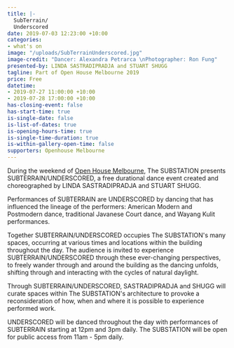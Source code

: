 ```yaml
---
title: |-
  SubTerrain/
  Underscored
date: 2019-07-03 12:23:00 +10:00
categories:
- what's on
image: "/uploads/SubTerrainUnderscored.jpg"
image-credit: "Dancer: Alexandra Petrarca \nPhotographer: Ron Fung"
presented-by: LINDA SASTRADIPRADJA and STUART SHUGG
tagline: Part of Open House Melbourne 2019
price: Free
datetime:
- 2019-07-27 11:00:00 +10:00
- 2019-07-28 17:00:00 +10:00
has-closing-event: false
has-start-time: true
is-single-date: false
is-list-of-dates: true
is-opening-hours-time: true
is-single-time-duration: true
is-within-gallery-open-time: false
supporters: Openhouse Melbourne
---
```


During the weekend of [Open House Melbourne](https://www.openhousemelbourne.org/melbourne/the-weekend-july-2019/), The SUBSTATION presents SUBTERRAIN/UNDERSCORED, a free durational dance event created and choreographed by LINDA SASTRADIPRADJA and STUART SHUGG. 

Performances of SUBTERRAIN are UNDERSCORED by dancing that has influenced the lineage of the performers: American Modern and Postmodern dance, traditional Javanese Court dance, and Wayang Kulit performances.

Together SUBTERRAIN/UNDERSCORED occupies The SUBSTATION's many spaces, occurring at various times and locations within the building throughout the day. The audience is invited to experience SUBTERRAIN/UNDERSCORED through these ever-changing perspectives, to freely wander through and around the building as the dancing unfolds, shifting through and interacting with the cycles of natural daylight.

Through SUBTERRAIN/UNDERSCORED, SASTRADIPRADJA and  SHUGG will curate spaces within The SUBSTATION's architecture to provoke a reconsideration of how, when and where it is possible to experience performed work.

UNDERSCORED will be danced throughout the day with performances of SUBTERRAIN starting at 12pm and 3pm daily.
The SUBSTATION will be open for public access from 11am - 5pm daily. 